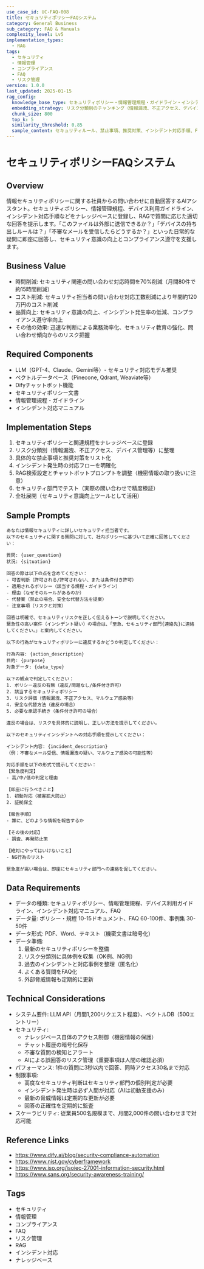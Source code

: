 ```yaml
---
use_case_id: UC-FAQ-008
title: セキュリティポリシーFAQシステム
category: General Business
sub_category: FAQ & Manuals
complexity_level: Lv5
implementation_types:
  - RAG
tags:
  - セキュリティ
  - 情報管理
  - コンプライアンス
  - FAQ
  - リスク管理
version: 1.0.0
last_updated: 2025-01-15
rag_config:
  knowledge_base_type: セキュリティポリシー・情報管理規程・ガイドライン・インシデント対応マニュアル
  embedding_strategy: リスク分類別のチャンキング（情報漏洩、不正アクセス、デバイス管理等）
  chunk_size: 800
  top_k: 5
  similarity_threshold: 0.85
  sample_content: セキュリティルール、禁止事項、推奨対策、インシデント対応手順、FAQ
---
```


# セキュリティポリシーFAQシステム

## Overview

情報セキュリティポリシーに関する社員からの問い合わせに自動回答するAIアシスタント。セキュリティポリシー、情報管理規程、デバイス利用ガイドライン、インシデント対応手順などをナレッジベースに登録し、RAGで質問に応じた適切な回答を提示します。「このファイルは外部に送信できるか？」「デバイスの持ち出しルールは？」「不審なメールを受信したらどうするか？」といった日常的な疑問に即座に回答し、セキュリティ意識の向上とコンプライアンス遵守を支援します。

## Business Value

- 時間削減: セキュリティ関連の問い合わせ対応時間を70%削減（月間80件で約15時間削減）
- コスト削減: セキュリティ担当者の問い合わせ対応工数削減により年間約120万円のコスト削減
- 品質向上: セキュリティ意識の向上、インシデント発生率の低減、コンプライアンス遵守率向上
- その他の効果: 迅速な判断による業務効率化、セキュリティ教育の強化、問い合わせ傾向からのリスク把握

## Required Components

- LLM（GPT-4、Claude、Gemini等）- セキュリティ対応モデル推奨
- ベクトルデータベース（Pinecone, Qdrant, Weaviate等）
- Difyチャットボット機能
- セキュリティポリシー文書
- 情報管理規程・ガイドライン
- インシデント対応マニュアル

## Implementation Steps

1. セキュリティポリシーと関連規程をナレッジベースに登録
2. リスク分類別（情報漏洩、不正アクセス、デバイス管理等）に整理
3. 具体的な禁止事項と推奨対策をリスト化
4. インシデント発生時の対応フローを明確化
5. RAG検索設定とチャットボットプロンプトを調整（機密情報の取り扱いに注意）
6. セキュリティ部門でテスト（実際の問い合わせで精度検証）
7. 全社展開（セキュリティ意識向上ツールとして活用）

## Sample Prompts

```
あなたは情報セキュリティに詳しいセキュリティ担当者です。
以下のセキュリティに関する質問に対して、社内ポリシーに基づいて正確に回答してください：

質問: {user_question}
状況: {situation}

回答の際は以下の点を含めてください：
- 可否判断（許可される/許可されない、または条件付き許可）
- 適用されるポリシー（該当する規程・ガイドライン）
- 理由（なぜそのルールがあるのか）
- 代替案（禁止の場合、安全な代替方法を提案）
- 注意事項（リスクと対策）

回答は明確で、セキュリティリスクを正しく伝えるトーンで説明してください。
緊急性の高い案件（インシデント疑い）の場合は、「至急、セキュリティ部門{連絡先}に連絡してください。」と案内してください。
```

```
以下の行為がセキュリティポリシーに違反するかどうか判定してください：

行為内容: {action_description}
目的: {purpose}
対象データ: {data_type}

以下の観点で判定してください：
1. ポリシー違反の有無（違反/問題なし/条件付き許可）
2. 該当するセキュリティポリシー
3. リスク評価（情報漏洩、不正アクセス、マルウェア感染等）
4. 安全な代替方法（違反の場合）
5. 必要な承認手続き（条件付き許可の場合）

違反の場合は、リスクを具体的に説明し、正しい方法を提示してください。
```

```
以下のセキュリティインシデントへの対応手順を提示してください：

インシデント内容: {incident_description}
（例：不審なメール受信、情報漏洩の疑い、マルウェア感染の可能性等）

対応手順を以下の形式で提示してください：
【緊急度判定】
- 高/中/低の判定と理由

【即座に行うべきこと】
1. 初動対応（被害拡大防止）
2. 証拠保全

【報告手順】
- 誰に、どのような情報を報告するか

【その後の対応】
- 調査、再発防止策

【絶対にやってはいけないこと】
- NG行為のリスト

緊急度が高い場合は、即座にセキュリティ部門への連絡を促してください。
```

## Data Requirements

- データの種類: セキュリティポリシー、情報管理規程、デバイス利用ガイドライン、インシデント対応マニュアル、FAQ
- データ量: ポリシー・規程 10-15ドキュメント、FAQ 60-100件、事例集 30-50件
- データ形式: PDF、Word、テキスト（機密文書は暗号化）
- データ準備:
  1. 最新のセキュリティポリシーを整備
  2. リスク分類別に具体例を収集（OK例、NG例）
  3. 過去のインシデントと対応事例を整理（匿名化）
  4. よくある質問をFAQ化
  5. 外部脅威情報も定期的に更新

## Technical Considerations

- システム要件: LLM API（月間1,200リクエスト程度）、ベクトルDB（500エントリー）
- セキュリティ:
  - ナレッジベース自体のアクセス制御（機密情報の保護）
  - チャット履歴の暗号化保存
  - 不審な質問の検知とアラート
  - AIによる誤回答のリスク管理（重要事項は人間の確認必須）
- パフォーマンス: 1件の質問に3秒以内で回答、同時アクセス30名まで対応
- 制限事項:
  - 高度なセキュリティ判断はセキュリティ部門の個別判定が必要
  - インシデント発生時は必ず人間が対応（AIは初動支援のみ）
  - 最新の脅威情報は定期的な更新が必要
  - 回答の正確性を定期的に監査
- スケーラビリティ: 従業員500名規模まで、月間2,000件の問い合わせまで対応可能

## Reference Links

- https://www.dify.ai/blog/security-compliance-automation
- https://www.nist.gov/cyberframework
- https://www.iso.org/isoiec-27001-information-security.html
- https://www.sans.org/security-awareness-training/

## Tags

- セキュリティ
- 情報管理
- コンプライアンス
- FAQ
- リスク管理
- RAG
- インシデント対応
- ナレッジベース
